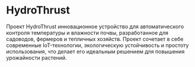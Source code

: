 # HydroThrust
Проект HydroThrust инновационное устройство для автоматического контроля температуры и влажности почвы, разработанное для садоводов, фермеров и тепличных хозяйств. Проект сочетает в себе современные IoT-технологии, экологическую устойчивость и простоту использования, что делает его идеальным решением для повышения урожайности растений.
